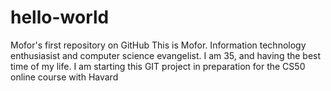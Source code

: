 # hello-world
Mofor's first repository on GitHub
This is Mofor. Information technology enthusiasist and computer science evangelist.
I am 35, and having the best time of my life.
I am starting this GIT project in preparation for the CS50 online course with Havard
